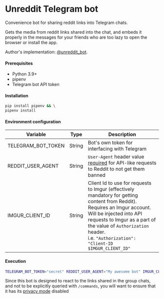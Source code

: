 # Unreddit Telegram bot

Convenience bot for sharing reddit links into Telegram chats.

Gets the media from reddit links shared into the chat, and embeds it properly 
in the messages for your friends who are too lazy to open the browser or install the app.

Author's implementation: [@unreddit_bot](https://t.me/unreddit_bot).

#### Prerequisites

* Python 3.9+
* pipenv
* Telegram bot API token

#### Installation

```bash
pip install pipenv && \
pipenv install
```

#### Environment configuration

| Variable           | Type   | Description                                                                                                                                                                                                                                                                           |
|--------------------|--------|---------------------------------------------------------------------------------------------------------------------------------------------------------------------------------------------------------------------------------------------------------------------------------------|
| TELEGRAM_BOT_TOKEN | String | Bot's own token for interfacing with Telegram                                                                                                                                                                                                                                         |
| REDDIT_USER_AGENT  | String | `User-Agent` header value [required](https://github.com/reddit-archive/reddit/wiki/API) for API-like requests to Reddit to not get them banned                                                                                                                                        |
| IMGUR_CLIENT_ID    | String | Client Id to use for requests to Imgur (effectively mandatory for getting content from Reddit). Requires an Imgur account.<br/>Will be injected into API requests to Imgur as a part of the value of `Authorization` header.<br/>i.e. `"Authorization": "Client-ID $IMGUR_CLIENT_ID"` |


#### Execution

```bash
TELEGRAM_BOT_TOKEN="secret" REDDIT_USER_AGENT="My awesome bot" IMGUR_CLIENT_ID="also secret" pipenv run main
```

Since this bot is designed to react to the links shared in the group chats,
and not to be explicitly queried with `/commands`, you will want to ensure that 
it has its [privacy mode](https://core.telegram.org/bots#privacy-mode) disabled
